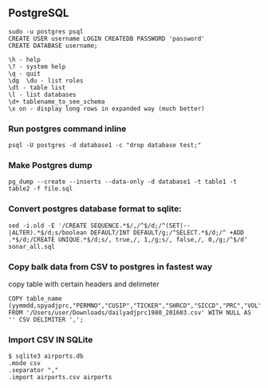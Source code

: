 ## PostgreSQL

```
sudo -u postgres psql
CREATE USER username LOGIN CREATEDB PASSWORD 'password'
CREATE DATABASE username;

\h - help
\? - system help
\q - quit
\dg  \du - list roles
\dt - table list
\l - list databases
\d+ tablename_to_see_schema
\x on - display long rows in expanded way (much better)

```

### Run postgres command inline

```
psql -U postgres -d database1 -c "drop database test;"

```

### Make Postgres dump

```
pg_dump --create --inserts --data-only -d database1 -t table1 -t table2 -f file.sql

```

### Convert postgres database format to sqlite:
```
sed -i.old -E '/CREATE SEQUENCE.*$/,/^$/d;/^(SET|--|ALTER).*$/d;s/boolean DEFAULT/INT DEFAULT/g;/^SELECT.*$/d;/^ +ADD .*$/d;/CREATE UNIQUE.*$/d;s/, true,/, 1,/g;s/, false,/, 0,/g;/^$/d' sonar_all.sql

```

### Copy balk data from CSV to postgres in fastest way
copy table with certain headers and delimeter
```
COPY table_name (yymmdd,spyadjprc,"PERMNO","CUSIP","TICKER","SHRCD","SICCD","PRC","VOL","OPENPRC","ASKHI","BIDLO","SHROUT","MEDIANusdvol",adjustedprice) FROM '/Users/user/Downloads/dailyadjprc1980_201603.csv' WITH NULL AS '' CSV DELIMITER ',';

```

### Import CSV IN SQLite
```
$ sqlite3 airports.db
.mode csv
.separator ","
.import airports.csv airports
```
